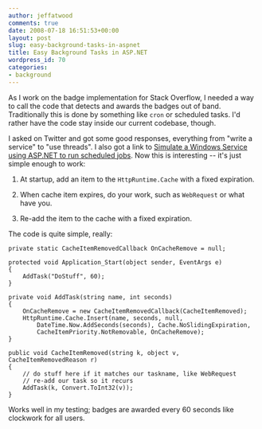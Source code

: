 ```yaml
---
author: jeffatwood
comments: true
date: 2008-07-18 16:51:53+00:00
layout: post
slug: easy-background-tasks-in-aspnet
title: Easy Background Tasks in ASP.NET
wordpress_id: 70
categories:
- background
---
```



As I work on the badge implementation for Stack Overflow, I needed a way to call the code that detects and awards the badges out of band. Traditionally this is done by something like `cron` or scheduled tasks. I'd rather have the code stay inside our current codebase, though.



I asked on Twitter and got some good responses, everything from "write a service" to "use threads". I also got a link to [Simulate a Windows Service using ASP.NET to run scheduled jobs](http://www.codeproject.com/KB/aspnet/ASPNETService.aspx). Now this is interesting -- it's just simple enough to work:







  1. At startup, add an item to the `HttpRuntime.Cache` with a fixed expiration.

  2. When cache item expires, do your work, such as `WebRequest` or what have you.

  3. Re-add the item to the cache with a fixed expiration.




The code is quite simple, really:




    
    
    private static CacheItemRemovedCallback OnCacheRemove = null;
    
    protected void Application_Start(object sender, EventArgs e)
    {
        AddTask("DoStuff", 60);
    }
    
    private void AddTask(string name, int seconds)
    {
        OnCacheRemove = new CacheItemRemovedCallback(CacheItemRemoved);
        HttpRuntime.Cache.Insert(name, seconds, null, 
            DateTime.Now.AddSeconds(seconds), Cache.NoSlidingExpiration,
            CacheItemPriority.NotRemovable, OnCacheRemove);
    }
    
    public void CacheItemRemoved(string k, object v, CacheItemRemovedReason r)
    {
        // do stuff here if it matches our taskname, like WebRequest
        // re-add our task so it recurs
        AddTask(k, Convert.ToInt32(v));
    }
    





Works well in my testing; badges are awarded every 60 seconds like clockwork for all users. 

